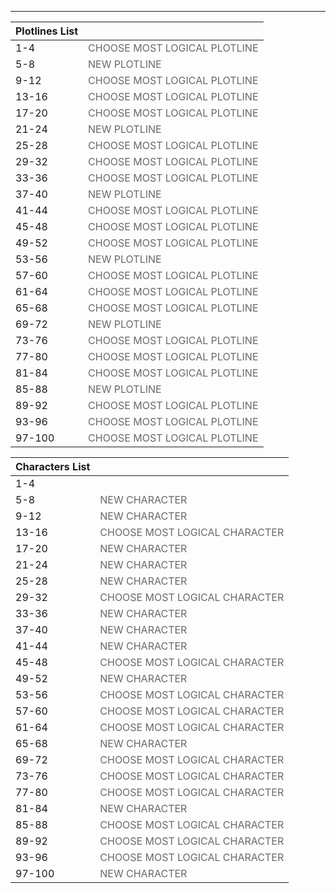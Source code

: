 ___
|Plotlines List||
|--------------|---------------|
|1-4|<span style="color:DimGray">CHOOSE MOST LOGICAL PLOTLINE</span> |
|5-8|<span style="color:DimGray">NEW PLOTLINE</span> |
|9-12|<span style="color:DimGray">CHOOSE MOST LOGICAL PLOTLINE</span> |
|13-16|<span style="color:DimGray">CHOOSE MOST LOGICAL PLOTLINE</span> |
|17-20|<span style="color:DimGray">CHOOSE MOST LOGICAL PLOTLINE</span> |
|21-24|<span style="color:DimGray">NEW PLOTLINE</span>|
|25-28|<span style="color:DimGray">CHOOSE MOST LOGICAL PLOTLINE</span> |
|29-32|<span style="color:DimGray">CHOOSE MOST LOGICAL PLOTLINE</span> |
|33-36|<span style="color:DimGray">CHOOSE MOST LOGICAL PLOTLINE</span> |
|37-40|<span style="color:DimGray">NEW PLOTLINE</span>|
|41-44|<span style="color:DimGray">CHOOSE MOST LOGICAL PLOTLINE</span> |
|45-48|<span style="color:DimGray">CHOOSE MOST LOGICAL PLOTLINE</span> |
|49-52|<span style="color:DimGray">CHOOSE MOST LOGICAL PLOTLINE</span> |
|53-56|<span style="color:DimGray">NEW PLOTLINE</span>|
|57-60|<span style="color:DimGray">CHOOSE MOST LOGICAL PLOTLINE</span> |
|61-64|<span style="color:DimGray">CHOOSE MOST LOGICAL PLOTLINE</span> |
|65-68|<span style="color:DimGray">CHOOSE MOST LOGICAL PLOTLINE</span> |
|69-72|<span style="color:DimGray">NEW PLOTLINE</span>|
|73-76|<span style="color:DimGray">CHOOSE MOST LOGICAL PLOTLINE</span> |
|77-80|<span style="color:DimGray">CHOOSE MOST LOGICAL PLOTLINE</span> |
|81-84|<span style="color:DimGray">CHOOSE MOST LOGICAL PLOTLINE</span> |
|85-88| <span style="color:DimGray">NEW PLOTLINE</span>|
|89-92|<span style="color:DimGray">CHOOSE MOST LOGICAL PLOTLINE</span> |
|93-96|<span style="color:DimGray">CHOOSE MOST LOGICAL PLOTLINE</span> |
|97-100|<span style="color:DimGray">CHOOSE MOST LOGICAL PLOTLINE</span> |

|Characters List||
|--------------|---------------|
|1-4|<span style="color:white">Kipper</span> |
|5-8|<span style="color:DimGray">NEW CHARACTER</span> |
|9-12|<span style="color:DimGray">NEW CHARACTER</span> |
|13-16|<span style="color:DimGray">CHOOSE MOST LOGICAL CHARACTER</span> |
|17-20|<span style="color:DimGray">NEW CHARACTER</span> |
|21-24|<span style="color:DimGray">NEW CHARACTER</span>|
|25-28|<span style="color:DimGray">NEW CHARACTER</span> |
|29-32|<span style="color:DimGray">CHOOSE MOST LOGICAL CHARACTER</span> |
|33-36|<span style="color:DimGray">NEW CHARACTER</span> |
|37-40|<span style="color:DimGray">NEW CHARACTER</span>|
|41-44|<span style="color:DimGray">NEW CHARACTER</span> |
|45-48|<span style="color:DimGray">CHOOSE MOST LOGICAL CHARACTER</span> |
|49-52|<span style="color:DimGray">NEW CHARACTER</span> |
|53-56|<span style="color:DimGray">CHOOSE MOST LOGICAL CHARACTER</span>|
|57-60|<span style="color:DimGray">CHOOSE MOST LOGICAL CHARACTER</span> |
|61-64|<span style="color:DimGray">CHOOSE MOST LOGICAL CHARACTER</span> |
|65-68|<span style="color:DimGray">NEW CHARACTER</span> |
|69-72|<span style="color:DimGray">CHOOSE MOST LOGICAL CHARACTER</span>|
|73-76|<span style="color:DimGray">CHOOSE MOST LOGICAL CHARACTER</span> |
|77-80|<span style="color:DimGray">CHOOSE MOST LOGICAL CHARACTER</span> |
|81-84|<span style="color:DimGray">NEW CHARACTER</span> |
|85-88| <span style="color:DimGray">CHOOSE MOST LOGICAL CHARACTER</span>|
|89-92|<span style="color:DimGray">CHOOSE MOST LOGICAL CHARACTER</span> |
|93-96|<span style="color:DimGray">CHOOSE MOST LOGICAL CHARACTER</span> |
|97-100|<span style="color:DimGray">NEW CHARACTER</span> |